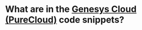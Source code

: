 # What are in the [Genesys Cloud (PureCloud)](https://developer.dev-genesys.cloud/api/tutorials/oauth-client-credentials/?language=python&step=1#language=python&step=0) code snippets?
